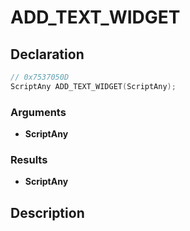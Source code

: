 # ADD_TEXT_WIDGET

## Declaration
```cpp
// 0x7537050D
ScriptAny ADD_TEXT_WIDGET(ScriptAny);
```

### Arguments
- **ScriptAny**

### Results
- **ScriptAny**

## Description
